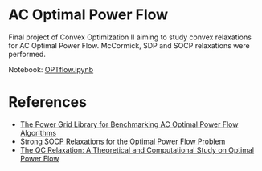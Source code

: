 # AC Optimal Power Flow

Final project of Convex Optimization II aiming to study convex relaxations for AC Optimal Power Flow.
McCormick, SDP and SOCP relaxations were performed.

Notebook: [OPTflow.ipynb](https://nbviewer.org/github/rafabench/AC-OPF/blob/master/notebooks/OPTFlow.ipynb)

# References

- [The Power Grid Library for Benchmarking AC Optimal Power Flow Algorithms](https://arxiv.org/pdf/1908.02788.pdf)
- [Strong SOCP Relaxations for the Optimal Power Flow Problem](https://arxiv.org/pdf/1504.06770.pdf)
- [The QC Relaxation: A Theoretical and Computational Study on Optimal Power Flow](https://arxiv.org/pdf/1502.07847.pdf)
